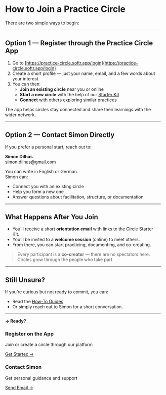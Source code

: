 # How to Join a Practice Circle

There are two simple ways to begin:

---

## Option 1 — Register through the Practice Circle App

1. Go to [https://practice-circle.softr.app/login](https://practice-circle.softr.app/login) 
2. Create a short profile — just your name, email, and a few words about your interest.  
3. You can then:
   - **Join an existing circle** near you or online  
   - **Start a new circle** with the help of our [Starter Kit](../docs/howto/organize/lifecycle/create_a_circle.md)
   - **Connect** with others exploring similar practices

The app helps circles stay connected and share their learnings with the wider network.

---

## Option 2 — Contact Simon Directly

If you prefer a personal start, reach out to:

**Simon Dilhas**  
[simon.dilhas@gmail.com](mailto:simon.dilhas@simon.dilhas@gmail.com)

You can write in English or German.  
Simon can:
- Connect you with an existing circle  
- Help you form a new one  
- Answer questions about facilitation, structure, or documentation  

---

## What Happens After You Join

- You’ll receive a short **orientation email** with links to the Circle Starter Kit.  
- You’ll be invited to a **welcome session** (online) to meet others.  
- From there, you can start practicing, documenting, and co-creating.

> Every participant is a **co-creator** — there are no spectators here.  
> Circles grow through the people who take part.

---

## Still Unsure?

If you’re curious but not ready to commit, you can:
- Read the [How-To Guides](how-to-guides.md)  
- Or simply reach out to Simon for a short conversation.

---

**→ Ready?**

<div class="action-cards-container">
  
  <div class="action-card primary">
    <h3>Register on the App</h3>
    <p>Join or create a circle through our platform</p>
    <a href="https://practice-circle.softr.app/sign-up" class="btn">Get Started →</a>
  </div>

  <div class="action-card secondary">
    <h3>Contact Simon</h3>
    <p>Get personal guidance and support</p>
    <a href="mailto:simon.dilhas@gmail.com" class="btn">Send Email →</a>
  </div>

</div>
